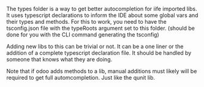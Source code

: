 The types folder is a way to get better autocompletion for iife imported libs.
It uses typescript declarations to inform the IDE about some global vars and their types and methods.
For this to work, you need to have the tsconfig.json file with the typeRoots argument set to this folder. (should be done for you with the CLI command generating the tsconfig)

Adding new libs to this can be trivial or not.
It can be a one liner or the addition of a complete typescript declaration file.
It should be handled by someone that knows what they are doing.

Note that if odoo adds methods to a lib, manual additions must likely will be required to get full automcompletion.
Just like the qunit lib.
